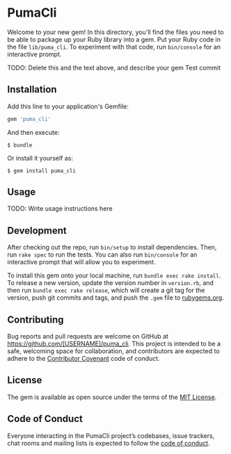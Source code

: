 # PumaCli

Welcome to your new gem! In this directory, you'll find the files you need to be able to package up your Ruby library into a gem. Put your Ruby code in the file `lib/puma_cli`. To experiment with that code, run `bin/console` for an interactive prompt.

TODO: Delete this and the text above, and describe your gem
Test commit

## Installation

Add this line to your application's Gemfile:

```ruby
gem 'puma_cli'
```

And then execute:

    $ bundle

Or install it yourself as:

    $ gem install puma_cli

## Usage

TODO: Write usage instructions here

## Development

After checking out the repo, run `bin/setup` to install dependencies. Then, run `rake spec` to run the tests. You can also run `bin/console` for an interactive prompt that will allow you to experiment.

To install this gem onto your local machine, run `bundle exec rake install`. To release a new version, update the version number in `version.rb`, and then run `bundle exec rake release`, which will create a git tag for the version, push git commits and tags, and push the `.gem` file to [rubygems.org](https://rubygems.org).

## Contributing

Bug reports and pull requests are welcome on GitHub at https://github.com/[USERNAME]/puma_cli. This project is intended to be a safe, welcoming space for collaboration, and contributors are expected to adhere to the [Contributor Covenant](http://contributor-covenant.org) code of conduct.

## License

The gem is available as open source under the terms of the [MIT License](https://opensource.org/licenses/MIT).

## Code of Conduct

Everyone interacting in the PumaCli project’s codebases, issue trackers, chat rooms and mailing lists is expected to follow the [code of conduct](https://github.com/[USERNAME]/puma_cli/blob/master/CODE_OF_CONDUCT.md).
